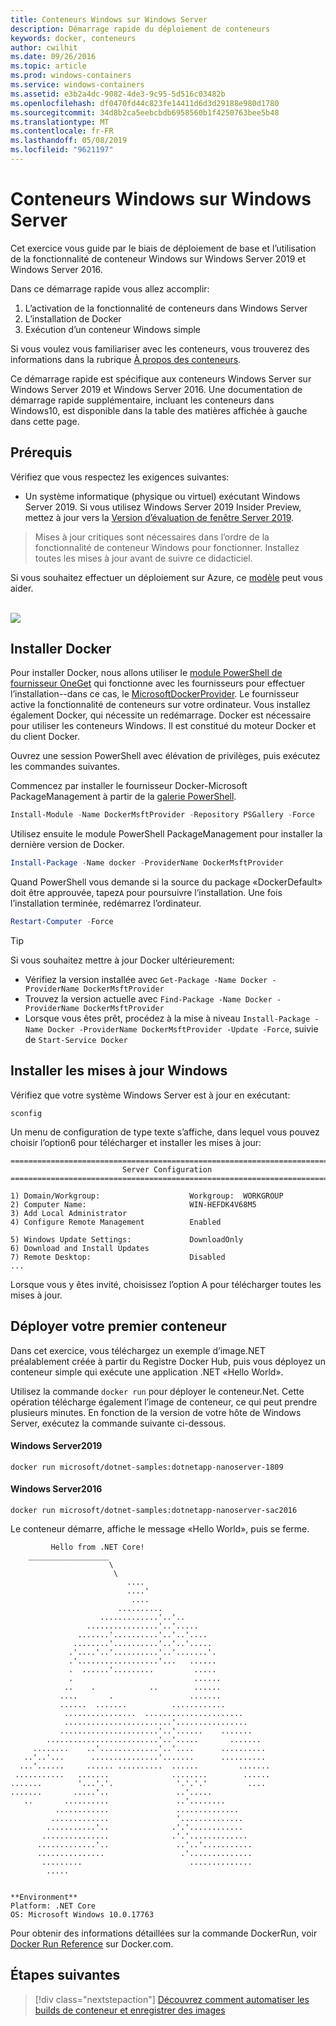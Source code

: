 ```yaml
---
title: Conteneurs Windows sur Windows Server
description: Démarrage rapide du déploiement de conteneurs
keywords: docker, conteneurs
author: cwilhit
ms.date: 09/26/2016
ms.topic: article
ms.prod: windows-containers
ms.service: windows-containers
ms.assetid: e3b2a4dc-9082-4de3-9c95-5d516c03482b
ms.openlocfilehash: df0470fd44c823fe14411d6d3d29188e980d1780
ms.sourcegitcommit: 34d8b2ca5eebcbdb6958560b1f4250763bee5b48
ms.translationtype: MT
ms.contentlocale: fr-FR
ms.lasthandoff: 05/08/2019
ms.locfileid: "9621197"
---
```

# <a name="windows-containers-on-windows-server"></a>Conteneurs Windows sur Windows Server

Cet exercice vous guide par le biais de déploiement de base et l’utilisation de la fonctionnalité de conteneur Windows sur Windows Server 2019 et Windows Server 2016.

Dans ce démarrage rapide vous allez accomplir:

1. L’activation de la fonctionnalité de conteneurs dans Windows Server
2. L’installation de Docker
3. Exécution d’un conteneur Windows simple

Si vous voulez vous familiariser avec les conteneurs, vous trouverez des informations dans la rubrique [À propos des conteneurs](../about/index.md).

Ce démarrage rapide est spécifique aux conteneurs Windows Server sur Windows Server 2019 et Windows Server 2016. Une documentation de démarrage rapide supplémentaire, incluant les conteneurs dans Windows10, est disponible dans la table des matières affichée à gauche dans cette page.

## <a name="prerequisites"></a>Prérequis

Vérifiez que vous respectez les exigences suivantes:
- Un système informatique (physique ou virtuel) exécutant Windows Server 2019. Si vous utilisez Windows Server 2019 Insider Preview, mettez à jour vers la [Version d’évaluation de fenêtre Server 2019](https://www.microsoft.com/evalcenter/evaluate-windows-server-2019 ).

> Mises à jour critiques sont nécessaires dans l’ordre de la fonctionnalité de conteneur Windows pour fonctionner. Installez toutes les mises à jour avant de suivre ce didacticiel.

Si vous souhaitez effectuer un déploiement sur Azure, ce [modèle](https://github.com/Microsoft/Virtualization-Documentation/tree/master/windows-server-container-tools/containers-azure-template) peut vous aider.

<br/>
<a href="https://portal.azure.com/#create/Microsoft.Template/uri/https%3A%2F%2Fraw.githubusercontent.com%2FMicrosoft%2FVirtualization-Documentation%2Flive%2Fwindows-server-container-tools%2Fcontainers-azure-template%2Fazuredeploy.json" target="_blank">
    <img src="https://azuredeploy.net/deploybutton.png"/>
</a>


## <a name="install-docker"></a>Installer Docker

Pour installer Docker, nous allons utiliser le [module PowerShell de fournisseur OneGet](https://github.com/oneget/oneget) qui fonctionne avec les fournisseurs pour effectuer l’installation--dans ce cas, le [MicrosoftDockerProvider](https://github.com/OneGet/MicrosoftDockerProvider). Le fournisseur active la fonctionnalité de conteneurs sur votre ordinateur. Vous installez également Docker, qui nécessite un redémarrage. Docker est nécessaire pour utiliser les conteneurs Windows. Il est constitué du moteur Docker et du client Docker.

Ouvrez une session PowerShell avec élévation de privilèges, puis exécutez les commandes suivantes.

Commencez par installer le fournisseur Docker-Microsoft PackageManagement à partir de la [galerie PowerShell](https://www.powershellgallery.com/packages/DockerMsftProvider).

```powershell
Install-Module -Name DockerMsftProvider -Repository PSGallery -Force
```

Utilisez ensuite le module PowerShell PackageManagement pour installer la dernière version de Docker.

```powershell
Install-Package -Name docker -ProviderName DockerMsftProvider
```

Quand PowerShell vous demande si la source du package «DockerDefault» doit être approuvée, tapez`A` pour poursuivre l’installation. Une fois l’installation terminée, redémarrez l’ordinateur.

```powershell
Restart-Computer -Force
```

> [!TIP]
> Si vous souhaitez mettre à jour Docker ultérieurement:
>  - Vérifiez la version installée avec `Get-Package -Name Docker -ProviderName DockerMsftProvider`
>  - Trouvez la version actuelle avec `Find-Package -Name Docker -ProviderName DockerMsftProvider`
>  - Lorsque vous êtes prêt, procédez à la mise à niveau `Install-Package -Name Docker -ProviderName DockerMsftProvider -Update -Force`, suivie de `Start-Service Docker`

## <a name="install-windows-updates"></a>Installer les mises à jour Windows

Vérifiez que votre système Windows Server est à jour en exécutant:

```console
sconfig
```

Un menu de configuration de type texte s’affiche, dans lequel vous pouvez choisir l’option6 pour télécharger et installer les mises à jour:

```console
===============================================================================
                         Server Configuration
===============================================================================

1) Domain/Workgroup:                    Workgroup:  WORKGROUP
2) Computer Name:                       WIN-HEFDK4V68M5
3) Add Local Administrator
4) Configure Remote Management          Enabled

5) Windows Update Settings:             DownloadOnly
6) Download and Install Updates
7) Remote Desktop:                      Disabled
...
```

Lorsque vous y êtes invité, choisissez l’option A pour télécharger toutes les mises à jour.

## <a name="deploy-your-first-container"></a>Déployer votre premier conteneur

Dans cet exercice, vous téléchargez un exemple d’image.NET préalablement créée à partir du Registre Docker Hub, puis vous déployez un conteneur simple qui exécute une application .NET «Hello World».  

Utilisez la commande `docker run` pour déployer le conteneur.Net. Cette opération télécharge également l’image de conteneur, ce qui peut prendre plusieurs minutes. En fonction de la version de votre hôte de Windows Server, exécutez la commande suivante ci-dessous.

#### <a name="windows-server-2019"></a>Windows Server2019

```console
docker run microsoft/dotnet-samples:dotnetapp-nanoserver-1809
```

#### <a name="windows-server-2016"></a>Windows Server2016

```console
docker run microsoft/dotnet-samples:dotnetapp-nanoserver-sac2016
```

Le conteneur démarre, affiche le message «Hello World», puis se ferme.

```console
         Hello from .NET Core!
    __________________
                      \
                       \
                          ....
                          ....'
                           ....
                        ..........
                    .............'..'..
                 ................'..'.....
               .......'..........'..'..'....
              ........'..........'..'..'.....
             .'....'..'..........'..'.......'.
             .'..................'...   ......
             .  ......'.........         .....
             .                           ......
            ..    .            ..        ......
           ....       .                 .......
           ......  .......          ............
            ................  ......................
            ........................'................
           ......................'..'......    .......
        .........................'..'.....       .......
     ........    ..'.............'..'....      ..........
   ..'..'...      ...............'.......      ..........
  ...'......     ...... ..........  ......         .......
 ...........   .......              ........        ......
.......        '...'.'.              '.'.'.'         ....
.......       .....'..               ..'.....
   ..       ..........               ..'........
          ............               ..............
         .............               '..............
        ...........'..              .'.'............
       ...............              .'.'.............
      .............'..               ..'..'...........
      ...............                 .'..............
       .........                        ..............
        .....


**Environment**
Platform: .NET Core
OS: Microsoft Windows 10.0.17763
```

Pour obtenir des informations détaillées sur la commande DockerRun, voir [Docker Run Reference](https://docs.docker.com/engine/reference/run/) sur Docker.com.

## <a name="next-steps"></a>Étapes suivantes

> [!div class="nextstepaction"]
> [Découvrez comment automatiser les builds de conteneur et enregistrer des images](./quick-start-images.md)
